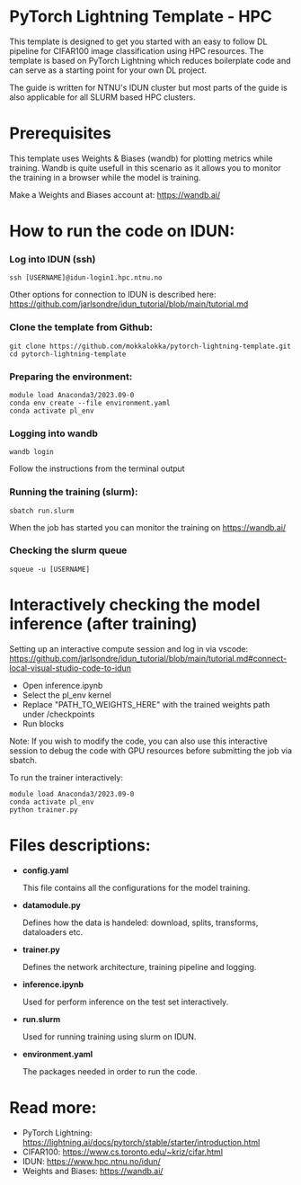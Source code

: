 # PyTorch Lightning Template - HPC

This template is designed to get you started with an easy to follow DL pipeline for CIFAR100 image classification using HPC resources. The template is based on PyTorch Lightning which reduces boilerplate code and can serve as a starting point for your own DL project.

The guide is written for NTNU's IDUN cluster but most parts of the guide is also applicable for all SLURM based HPC clusters.


# Prerequisites
This template uses Weights & Biases (wandb) for plotting metrics while training.
Wandb is quite usefull in this scenario as it allows you to monitor the training in a browser while the model is training.

Make a Weights and Biases account at: https://wandb.ai/


# How to run the code on IDUN:

### Log into IDUN (ssh)
```
ssh [USERNAME]@idun-login1.hpc.ntnu.no
```

Other options for connection to IDUN is described here:
https://github.com/jarlsondre/idun_tutorial/blob/main/tutorial.md


### Clone the template from Github:
```
git clone https://github.com/mokkalokka/pytorch-lightning-template.git
cd pytorch-lightning-template
```

### Preparing the environment:
```
module load Anaconda3/2023.09-0
conda env create --file environment.yaml
conda activate pl_env
```


### Logging into wandb
```
wandb login
```

Follow the instructions from the terminal output

### Running the training (slurm):
```
sbatch run.slurm
```

When the job has started you can monitor the training on https://wandb.ai/

### Checking the slurm queue
```
squeue -u [USERNAME]
```


# Interactively checking the model inference (after training)

Setting up an interactive compute session and log in via vscode:
https://github.com/jarlsondre/idun_tutorial/blob/main/tutorial.md#connect-local-visual-studio-code-to-idun

- Open inference.ipynb
- Select the pl_env kernel
- Replace "PATH_TO_WEIGHTS_HERE" with the trained weights path under /checkpoints
- Run blocks


Note: If you wish to modify the code, you can also use this interactive session to debug the code with GPU resources before submitting the job via sbatch.

To run the trainer interactively:
```
module load Anaconda3/2023.09-0
conda activate pl_env
python trainer.py
```



# Files descriptions:
- **config.yaml** 

    This file contains all the configurations for the model training.
- **datamodule.py** 

    Defines how the data is handeled: download, splits, transforms, dataloaders etc.
- **trainer.py** 

    Defines the network architecture, training pipeline and logging.
- **inference.ipynb** 

    Used for perform inference on the test set interactively.
- **run.slurm** 

    Used for running training using slurm on IDUN.
- **environment.yaml** 

    The packages needed in order to run the code.


# Read more:
- PyTorch Lightning: https://lightning.ai/docs/pytorch/stable/starter/introduction.html
- CIFAR100: https://www.cs.toronto.edu/~kriz/cifar.html
- IDUN: https://www.hpc.ntnu.no/idun/
- Weights and Biases: https://wandb.ai/
